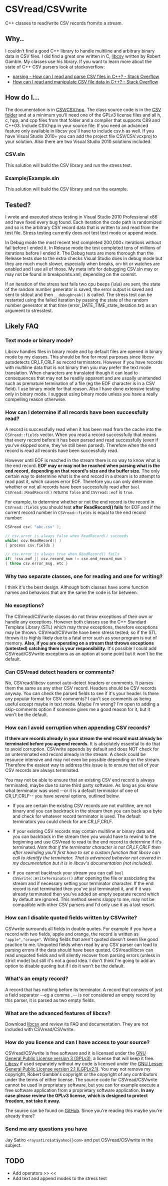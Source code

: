 CSVread/CSVwrite
================

C++ classes to read/write CSV records from/to a stream.

Why..
-----

I couldn't find a good C++ library to handle multiline and arbitrary binary data in CSV files. I did find a great one written in C, [libcsv](http://sourceforge.net/projects/libcsv/) written by Robert Gamble. My classes use his library. If you want to learn more about the state of C++ CSV parsers look at stackoverflow:

* [parsing - How can I read and parse CSV files in C++? - Stack Overflow](http://stackoverflow.com/questions/1120140/how-can-i-read-and-parse-csv-files-in-c)
* [How can I read and manipulate CSV file data in C++? - Stack Overflow](http://stackoverflow.com/questions/415515/how-can-i-read-and-manipulate-csv-file-data-in-c)

How do I...
-----------

The documentation is in [CSV/CSV.hpp](https://github.com/jay/CSV/blob/develop/CSV/CSV.hpp). The class source code is in the [CSV folder](https://github.com/jay/CSV/tree/develop/CSV) and at a minimum you'll need one of the GPLv3 license files and all h, c, hpp, and cpp files from that folder and a compiler that supports C89 and C++03. Include CSV.hpp in your source file. If you need an advanced feature only available in libcsv you'll have to include csv.h as well. If you have Visual Studio 2010+ you can add the project file CSV/CSV.vcxproj to your solution. Also there are two Visual Studio 2010 solutions included:


### CSV.sln
This solution will build the CSV library and run the stress test.

### Example/Example.sln
This solution will build the CSV library and run the example.


Tested?
-------

I wrote and executed stress testing in Visual Studio 2010 Professional x86 and have fixed every bug found. Each iteration the code path is randomized and so is the arbitrary CSV record data that is written to and read from the test file. Stress testing currently does not test text mode or append mode.

In Debug mode the most recent test completed 200,000+ iterations without fail before I ended it. In Release mode the test completed tens of millions of iterations before I ended it. The Debug tests are more thorough than the Release tests due to the extra checks Visual Studio does in debug mode but they are much much slower, especially when breaks, on-hit or watches are enabled and I use all of those. My meta info for debugging CSV.sln may or may not be found in breakpoints.xml, depending on the commit.

If an iteration of the stress test fails two cpu beeps (\a\a) are sent, the state of the random number generator is saved, the error output is saved and sent to stdout and then `__debugbreak()` is called. The stress test can be restarted using the failed iteration by passing the state of the random number generator at that time (error_DATE_TIME_state_iteration.txt) as an argument to stresstest.

Likely FAQ
----------


### Text mode or binary mode?

Libcsv handles files in binary mode and by default files are opened in binary mode by my classes. This should be fine for most purposes since libcsv autodetects CR,LF,CRLF as record terminators. However if you have records with multiline data that is not binary then you may prefer the text mode translation. When characters are translated though it can lead to consequences that may not be readily apparent and are usually unintended such as premature termination of a file (eg the EOF character is in a CSV field). I use binary mode for that reason. Also I have done extensive testing only in binary mode. I suggest using binary mode unless you have a really compelling reason otherwise.


### How can I determine if all records have been successfully read?

A record is successfully read when it has been read from the cache into the `CSVread::fields` vector. When you read a record successfully that means that every record before it has been parsed and read successfully (even if you've skipped some, they've still been parsed). Therefore when the end record is read all records have been successfully read.

However until EOF is reached in the stream there is no way to know what is the end record. **EOF may or may not be reached when parsing what is the end record, depending on that record's size and the buffer size.** The only certain way to determine what is the end record in a stream is to attempt to read past it, which causes error EOF. Therefore you can only determine whether or not all records have been successfully read after `bool CSVread::ReadRecord()` returns `false` and `CSVread::eof` is `true`.

For example, to determine whether or not the end record is the record in `CSVread::fields` you should test **after ReadRecord() fails** for EOF and if the current record number in `CSVread::fields` is equal to the end record number:
```cpp
CSVread csv( "abc.csv" );

// csv.error is always false when ReadRecord() succeeds
while( csv.ReadRecord() )
{ process csv.fields }

// csv.error is always true when ReadRecord() fails
if( !csv.eof || csv.record_num != csv.end_record_num )
{ throw csv.error_msg, etc }
```


### Why two separate classes, one for reading and one for writing?

I think it's the best design. Although both classes have some function names and behaviors that are the same the code is far between.


### No exceptions?

The CSVread/CSVwrite classes do not throw exceptions of their own or handle any exceptions. However both classes use the C++ Standard Template Library (STL) which may throw exceptions, therefore exceptions may be thrown. CSVread/CSVwrite have been stress tested; so if the STL throws it is highly likely due to a fatal error such as your program is out of memory. **Also, if you are operating on a stream that throws exceptions (untested) catching them is your responsibility.** It's possible I could add CSVread/CSVwrite exceptions as an option at some point but it won't be the default.


### Can CSVread detect headers or comments?

No, CSVread/libcsv cannot auto-detect headers or comments. It parses them the same as any other CSV record. Headers should be CSV records anyway. You can check the parsed fields to see if it's your header. Is there any popular format for CSV comments? I can't see comments as being useful except maybe in text mode. Maybe I'm wrong? I'm open to adding a skip-comments option if someone gives me a good reason for it, but it won't be the default.


### How can I avoid corruption when appending CSV records?

**If there are records already in your stream the end record must already be terminated before you append records.** It is absolutely essential to do that to avoid corruption. CSVwrite appends by default and does NOT check for an unterminated end record already in the stream. A check could be resource intensive and may not even be possible depending on the stream. Therefore the easiest way to address this issue is to ensure that all of your CSV records are always terminated.

You may not be able to ensure that an existing CSV end record is always terminated, maybe due to some third party software. As long as you know what terminator was used --or it is a default terminator of one of CR,LF,CRLF-- you have several options, outlined below.

* If you are certain the existing CSV records are not multiline, are not binary and you can backtrack in the stream then you can back up a byte and check for whatever record terminator is used. The default terminators you could check for are CR,LF,CRLF.

* If your existing CSV records may contain multiline or binary data and you can backtrack in the stream then you would have to rewind to the beginning and use CSVread to read to the end record to determine if it's terminated. *Note that if the terminator character is not CR,LF,CRLF then after rewinding you'll first have to set a custom function that libcsv can call to identify the terminator. That is advanced behavior not covered in my documentation but it is in libcsv's documentation (not included).*

* If you cannot backtrack your stream you can call `bool CSVwrite::WriteTerminator()` after opening the file or associating the stream and if necessary setting your terminator character. If the end record is not terminated then you've just terminated it, and if it was already terminated then you've added an empty separate record which by default are ignored. This method seems sloppy to me, may not be compatible with other CSV parsers and I'd only use it as a last resort.


### How can I disable quoted fields written by CSVwrite?

CSVwrite surrounds all fields in double quotes. For example if you have a record with two fields, apple and orange, the record is written as `"apple","orange"`. Writing fields that aren't quoted doesn't seem like good practice to me. Unquoted fields when read by any CSV parser can lead to parsing errors if the data should have been quoted. CSVread/libcsv can read unquoted fields and will silently recover from parsing errors (unless in strict mode) but still it's not a good idea. I don't think I'm going to add an option to disable quoting but if I do it won't be the default.


### What's an empty record?

A record that has nothing before its terminator. A record that consists of just a field separator --eg a comma `,`-- is *not* considered an empty record by this parser, it is parsed as two empty fields.


### What are the advanced features of libcsv?

Download [libcsv](http://sourceforge.net/projects/libcsv/) and review its FAQ and documentation. They are not included with CSVread/CSVwrite.


### How do you license and can I have access to your source?

CSVread/CSVwrite is free software and it is licensed under the [GNU General Public License version 3 (GPLv3)](http://www.gnu.org/copyleft/gpl.html), a license that will keep it free. [Libcsv](http://sourceforge.net/projects/libcsv/) if used separately without my code is licensed under the [GNU Lesser General Public License version 2.1 (LGPLv2.1)](https://www.gnu.org/licenses/old-licenses/lgpl-2.1.html). You may not remove my copyright, Robert Gamble's copyright or the copyright of any contributors under the terms of either license. The source code for CSVread/CSVwrite cannot be used in proprietary software, but you can for example execute a free software application from a proprietary software application. **In any case please review the GPLv3 license, which is designed to protect freedom, not take it away.**

The source can be found on [GitHub](https://github.com/jay/CSV). Since you're reading this maybe you're already there?


### Send me any questions you have

Jay Satiro `<raysatiro$at$yahoo{}com>` and put CSVread/CSVwrite in the subject.


TODO
----

* Add operators >> <<
* Add text and append modes to the stress test

